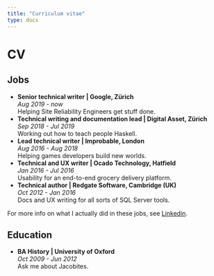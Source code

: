 ```yaml
---
title: "Curriculum vitae"
type: docs
---
```

# CV

## Jobs

* **Senior technical writer | Google, Zürich**
<br> *Aug 2019 - now*
<br> Helping Site Reliability Engineers get stuff done.
* **Technical writing and documentation lead | Digital Asset, Zürich**
<br>*Sep 2018 - Jul 2019*
<br> Working out how to teach people Haskell.
* **Lead technical writer | Improbable, London**
<br> *Aug 2016 - Aug 2018*
<br> Helping games developers build new worlds.
* **Technical and UX writer | Ocado Technology, Hatfield**
<br> *Jan 2016 - Jul 2016*
<br> Usability for an end-to-end grocery delivery platform.
* **Technical author | Redgate Software, Cambridge (UK)**
<br> *Oct 2012 - Jan 2016*
<br> Docs and UX writing for all sorts of SQL Server tools.

For more info on what I actually did in these jobs,
see [Linkedin](https://www.linkedin.com/in/bethaitman).

## Education

* **BA History | University of Oxford**
<br> *Oct 2009 - Jun 2012*
<br> Ask me about Jacobites.

